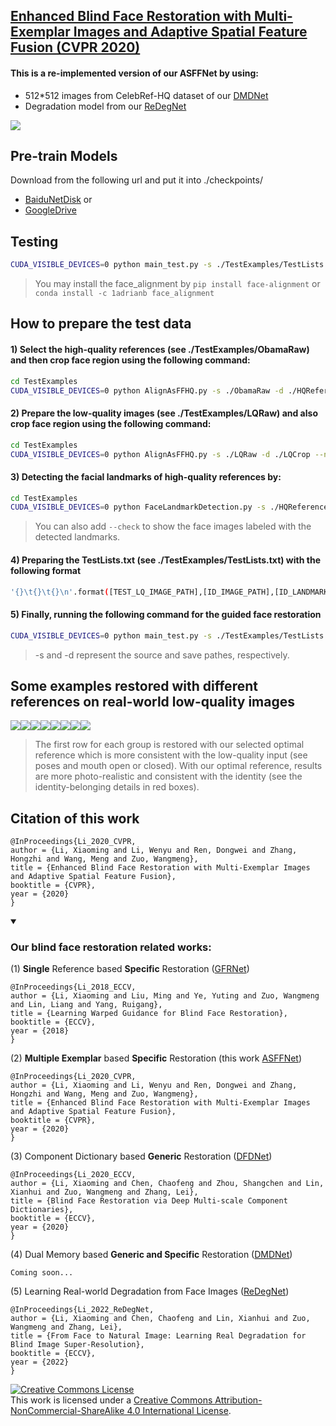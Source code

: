 ## [Enhanced Blind Face Restoration with Multi-Exemplar Images and Adaptive Spatial Feature Fusion (CVPR 2020)](https://openaccess.thecvf.com/content_CVPR_2020/papers/Li_Enhanced_Blind_Face_Restoration_With_Multi-Exemplar_Images_and_Adaptive_Spatial_CVPR_2020_paper.pdf)

**<h4>This is a re-implemented version of our ASFFNet by using:</h4>**
- 512*512 images from CelebRef-HQ dataset of our [DMDNet](https://github.com/csxmli2016/DMDNet)
- Degradation model from our [ReDegNet](https://github.com/csxmli2016/ReDegNet)

<img src="./GithubImgs/pipeline.gif">

## Pre-train Models
Download from the following url and put it into ./checkpoints/
- [BaiduNetDisk](https://pan.baidu.com/s/1hGT0FgEwrzFvJUzs4CdLMA?pwd=iufd)
or
- [GoogleDrive](https://drive.google.com/file/d/13kjKkS6SQjiVYSxD4HfUhIiYv_oNGHsD/view?usp=sharing)

## Testing
```bash
CUDA_VISIBLE_DEVICES=0 python main_test.py -s ./TestExamples/TestLists.txt -d ./TestExamples/TestResults
```
> You may install the face_alignment by ```pip install face-alignment``` or ```conda install -c 1adrianb face_alignment```

## How to prepare the test data

#### 1) Select the high-quality references (see ./TestExamples/ObamaRaw) and then crop face region using the following command:
```bash
cd TestExamples
CUDA_VISIBLE_DEVICES=0 python AlignAsFFHQ.py -s ./ObamaRaw -d ./HQReferences/Obama
```

#### 2) Prepare the low-quality images (see ./TestExamples/LQRaw) and also crop face region using the following command:
```bash
cd TestExamples
CUDA_VISIBLE_DEVICES=0 python AlignAsFFHQ.py -s ./LQRaw -d ./LQCrop --no_padding
```

#### 3) Detecting the facial landmarks of high-quality references by:
```bash
cd TestExamples
CUDA_VISIBLE_DEVICES=0 python FaceLandmarkDetection.py -s ./HQReferences
```
>You can also add ```--check``` to show the face images labeled with the detected landmarks.

#### 4) Preparing the TestLists.txt (see ./TestExamples/TestLists.txt) with the following format
```bash
'{}\t{}\t{}\n'.format([TEST_LQ_IMAGE_PATH],[ID_IMAGE_PATH],[ID_LANDMARKS_PATH])
```

#### 5) Finally, running the following command for the guided face restoration
```bash
CUDA_VISIBLE_DEVICES=0 python main_test.py -s ./TestExamples/TestLists.txt -d ./TestExamples/TestResults
```

>-s and -d represent the source and save pathes, respectively.

## Some examples restored with different references on real-world low-quality images
<div style='font-size:0'>
  <img src='./GithubImgs/i3_min.png'>
  <img src='./GithubImgs/i3_max.png'>
  <img src='./GithubImgs/i3_other.png'>
  <img src='./GithubImgs/i3_n100.png'>

  <img src='./GithubImgs/i5_min.png'>
  <img src='./GithubImgs/i5_max.png'>
  <img src='./GithubImgs/i5_other.png'>
  <img src='./GithubImgs/i5_n100.png'>
</div>

>The first row for each group is restored with our selected optimal reference which is more consistent with the low-quality input (see poses and mouth open or closed). With our optimal reference, results are more photo-realistic and consistent with the identity (see the identity-belonging details in red boxes).

## Citation of this work

```
@InProceedings{Li_2020_CVPR,
author = {Li, Xiaoming and Li, Wenyu and Ren, Dongwei and Zhang, Hongzhi and Wang, Meng and Zuo, Wangmeng},
title = {Enhanced Blind Face Restoration with Multi-Exemplar Images and Adaptive Spatial Feature Fusion},
booktitle = {CVPR},
year = {2020}
}
```

<details open><summary><h3>Our blind face restoration related works:</h3></summary>
  
(1) **Single** Reference based **Specific** Restoration ([GFRNet](https://github.com/csxmli2016/GFRNet))

```
@InProceedings{Li_2018_ECCV,
author = {Li, Xiaoming and Liu, Ming and Ye, Yuting and Zuo, Wangmeng and Lin, Liang and Yang, Ruigang},
title = {Learning Warped Guidance for Blind Face Restoration},
booktitle = {ECCV},
year = {2018}
}
```

(2) **Multiple Exemplar** based **Specific** Restoration (this work [ASFFNet](https://github.com/csxmli2016/ASFFNet512))

```
@InProceedings{Li_2020_CVPR,
author = {Li, Xiaoming and Li, Wenyu and Ren, Dongwei and Zhang, Hongzhi and Wang, Meng and Zuo, Wangmeng},
title = {Enhanced Blind Face Restoration with Multi-Exemplar Images and Adaptive Spatial Feature Fusion},
booktitle = {CVPR},
year = {2020}
}
```

(3) Component Dictionary based **Generic** Restoration ([DFDNet](https://github.com/csxmli2016/DFDNet))

```
@InProceedings{Li_2020_ECCV,
author = {Li, Xiaoming and Chen, Chaofeng and Zhou, Shangchen and Lin, Xianhui and Zuo, Wangmeng and Zhang, Lei},
title = {Blind Face Restoration via Deep Multi-scale Component Dictionaries},
booktitle = {ECCV},
year = {2020}
}
```

(4) Dual Memory based **Generic and Specific** Restoration ([DMDNet](https://github.com/csxmli2016/DMDNet))

```
Coming soon...
```
  
(5) Learning Real-world Degradation from Face Images ([ReDegNet](https://github.com/csxmli2016/ReDegNet))

```
@InProceedings{Li_2022_ReDegNet,
author = {Li, Xiaoming and Chen, Chaofeng and Lin, Xianhui and Zuo, Wangmeng and Zhang, Lei},
title = {From Face to Natural Image: Learning Real Degradation for Blind Image Super-Resolution},
booktitle = {ECCV},
year = {2022}
}
```
</details>

<a rel="license" href="http://creativecommons.org/licenses/by-nc-sa/4.0/"><img alt="Creative Commons License" style="border-width:0" src="https://i.creativecommons.org/l/by-nc-sa/4.0/88x31.png" /></a><br />This work is licensed under a <a rel="license" href="http://creativecommons.org/licenses/by-nc-sa/4.0/">Creative Commons Attribution-NonCommercial-ShareAlike 4.0 International License</a>.
